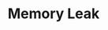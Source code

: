 ---
title: "Memory Leak"
excerpt: "Memory Leak is a survival tower defense 3D game with roguelite elements"
header:
#  image: /assets/images/bio-photo.jpg
  teaser: /assets/images/bio-photo.jpg
sidebar:
  - title: "Role"
    image: /assets/images/bio-photo.jpg
    image_alt: "logo"
    text: "Designer, Front-End Developer"
  - title: "Responsibilities"
    text: "Reuters try PR stupid commenters should isn't a business model"
#gallery:
#  - url: /assets/images/bio-photo.jpg
#    image_path: /assets/images/bio-photo.jpg
#    alt: "placeholder image 1"
#  - url: /assets/images/bio-photo.jpg
#    image_path: /assets/images/bio-photo.jpg
#    alt: "placeholder image 2"
#  - url: /assets/images/bio-photo.jpg
#    image_path: /assets/images/bio-photo.jpg
#    alt: "placeholder image 3"
---